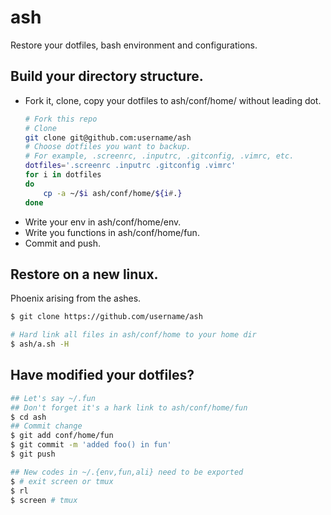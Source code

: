 # ash

Restore your dotfiles, bash environment and configurations.

## Build your directory structure.
* Fork it, clone, copy your dotfiles to ash/conf/home/ without leading dot.
	```bash
    # Fork this repo
    # Clone
    git clone git@github.com:username/ash
	# Choose dotfiles you want to backup.
    # For example, .screenrc, .inputrc, .gitconfig, .vimrc, etc.
    dotfiles='.screenrc .inputrc .gitconfig .vimrc'
	for i in dotfiles
	do
		cp -a ~/$i ash/conf/home/${i#.}
	done
	```
* Write your env in ash/conf/home/env. 
* Write you functions in ash/conf/home/fun.
* Commit and push.

## Restore on a new linux.
Phoenix arising from the ashes.
```bash
$ git clone https://github.com/username/ash

# Hard link all files in ash/conf/home to your home dir
$ ash/a.sh -H
```

## Have modified your dotfiles?
```bash
## Let's say ~/.fun
## Don't forget it's a hark link to ash/conf/home/fun
$ cd ash
## Commit change
$ git add conf/home/fun
$ git commit -m 'added foo() in fun'
$ git push

## New codes in ~/.{env,fun,ali} need to be exported
$ # exit screen or tmux
$ rl
$ screen # tmux
```
